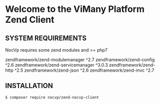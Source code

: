 # Welcome to the ViMany Platform Zend Client

## SYSTEM REQUIREMENTS

NocVp requires some zend modules and >= php7

zendframework/zend-modulemanager ^2.7
zendframework/zend-config ^2.6
zendframework/zend-servicemanager ^3.0.3
zendframework/zend-http ^2.5
zendframework/zend-json ^2.6
zendframework/zend-mvc ^2.7

## INSTALLATION

```console
$ composer require nocvp/zend-nocvp-client
```
